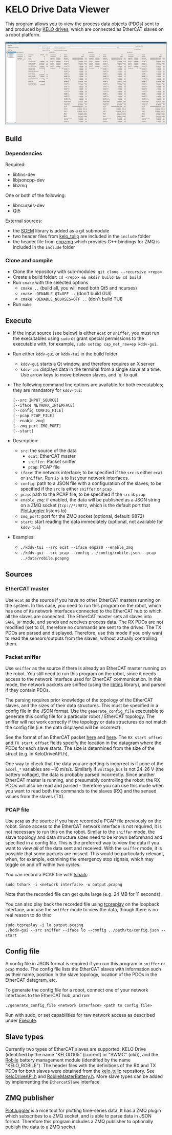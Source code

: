 # KELO Drive Data Viewer

This program allows you to view the process data objects (PDOs) sent to and produced by [KELO drives](https://www.kelo-robotics.com/technologies/#kelo-drives), which are connected as EtherCAT slaves on a robot platform.

![Sample image](docs/sample_gui.png)

## Build
### Dependencies
Required:

* libtins-dev
* libjsoncpp-dev
* libzmq

One or both of the following:

* libncurses-dev
* Qt5

External sources:
* the [SOEM](https://github.com/OpenEtherCATsociety/SOEM) library is added as a git submodule
* two header files from [kelo_tulip](https://github.com/kelo-robotics/kelo_tulip) are included in the `include` folder
* the header file from [cppzmq](https://github.com/zeromq/cppzmq) which provides C++ bindings for ZMQ is included in the `include` folder

### Clone and compile
* Clone the repository with sub-modules: `git clone --recursive <repo>`
* Create a build folder: `cd <repo> && mkdir build && cd build`
* Run `cmake` with the selected options
  * `cmake ..` (build all, you will need both Qt5 and ncurses)
  * `cmake -DENABLE_QT=OFF ..` (don't build GUI)
  * `cmake -DENABLE_NCURSES=OFF ..` (don't build TUI)
* Run `make`


## Execute
* If the input source (see below) is either `ecat` or `sniffer`, you must run the executables using `sudo` or grant special permissions to the executable with, for example, `sudo setcap cap_net_raw+ep kddv-gui`.
* Run either `kddv-gui` or `kddv-tui` in the build folder
    * `kddv-gui` starts a Qt window, and therefore requires an X server
    * `kddv-tui` displays data in the terminal from a single slave at a time. Use arrow keys to move between slaves, and 'q' to quit.
* The following command line options are available for both executables; they are mandatory for `kddv-tui`:
    ```
    [--src INPUT_SOURCE]
    [--iface NETWORK_INTERFACE]
    [--config CONFIG_FILE]
    [--pcap PCAP_FILE]
    [--enable_zmq]
    [--zmq_port ZMQ_PORT]
    [--start]
    ```
* Description:
    * `src`: the source of the data
      * `ecat`: EtherCAT master
      * `sniffer`: Packet sniffer
      * `pcap`: PCAP file
    * `iface`: the network interface; to be specified if the `src` is either `ecat` or `sniffer`. Run `ip a` to list your network interfaces.
    * `config`: path to a JSON file with a configuration of the slaves; to be specified if the `src` is either `sniffer` or `pcap`
    * `pcap`: path to the PCAP file; to be specified if the `src` is `pcap`
    * `enable_zmq`: if enabled, the data will be published as a JSON string on a ZMQ socket (`tcp://*:9872`, which is the default port that [PlotJuggler](https://github.com/facontidavide/PlotJuggler) listens to)
    * `zmq_port`: port for the ZMQ socket (optional, default: 9872)
    * `start`: start reading the data immediately (optional, not available for `kddv-tui`)

* Examples:
  * `./kddv-tui --src ecat --iface enp2s0 --enable_zmq`
  * `./kddv-gui --src pcap --config ../config/robile.json --pcap ../data/robile.pcapng`

## Sources
### EtherCAT master
Use `ecat` as the source if you have no other EtherCAT masters running on the system. In this case, you need to run this program on the robot, which has one of its network interfaces connected to the EtherCAT hub to which all the slaves are connected. The EtherCAT master sets all slaves into `SAFE_OP` mode, and sends and receives process data. The RX PDOs are not modified (set to 0), therefore no commands are sent to the drives. The TX PDOs are parsed and displayed. Therefore, use this mode if you only want to read the sensors/outputs from the slaves, without actually controlling them.

### Packet sniffer
Use `sniffer` as the source if there is already an EtherCAT master running on the robot. You still need to run this program on the robot, since it needs access to the network interface used for EtherCAT communication. In this mode, the network packets are sniffed (using the [libtins](http://libtins.github.io/) library), and parsed if they contain PDOs.


The parsing requires prior knowledge of the topology of the EtherCAT slaves, and the sizes of their data structures. This must be specified in a config file in the JSON format. Use the `generate_config_file` executable to generate this config file for a particular robot / EtherCAT topology. The sniffer will not work correctly if the topology or data structures do not match the config file (i.e. the data displayed will be incorrect).


See the format of an EtherCAT packet [here](https://www.ethercat.org/en/technology.html#1.2) and [here](https://infosys.beckhoff.com/english.php?content=../content/1033/tc3_io_intro/1257993099.html&id=). The `RX start offset` and `TX start offset` fields specify the location in the datagram where the PDOs for each slave starts. The size is determined from the size of the struct (e.g. in KeloDriveAPI.h).


One way to check that the data you are getting is incorrect is if none of the `accel_*` variables are ~10 m/s/s. Similarly if `voltage_bus` is not 24-26 V (the battery voltage), the data is probably parsed incorrectly. Since another EtherCAT master is running, and presumably controlling the robot, the RX PDOs will also be read and parsed - therefore you can use this mode when you want to read both the commands to the slaves (RX) and the sensed values from the slaves (TX).

### PCAP file
Use `pcap` as the source if you have recorded a PCAP file previously on the robot. Since access to the EtherCAT network interface is not required, it is not necessary to run this on the robot. Similar to the `sniffer` mode, the slave topology and data structure sizes need to be known beforehand and specified in a config file. This is the preferred way to view the data if you want to view *all* of the data sent and received. With the `sniffer` mode, it is possible that some packets are missed. This would be particularly relevant, when, for example, examining the emergency stop signals, which may toggle on and off within two cycles.


You can record a PCAP file with [tshark](https://tshark.dev/setup/install/):

```
sudo tshark -i <network interface> -w output.pcapng
```

Note that the recorded file can get quite large (e.g. 24 MB for 11 seconds).


You can also play back the recorded file using [tcpreplay](https://linux.die.net/man/1/tcpreplay) on the loopback interface, and use the `sniffer` mode to view the data, though there is no real reason to do this:

```
sudo tcpreplay -i lo output.pcapng
./kddv-gui --src sniffer --iface lo --config ../path/to/config.json --start
```

## Config file
A config file in JSON format is required if you run this program in `sniffer` or `pcap` mode. The config file lists the EtherCAT slaves with information such as their name, position in the slave topology, location of the PDOs in the EtherCAT datagram, etc.


To generate the config file for a robot, connect one of your network interfaces to the EtherCAT hub, and run:

```
./generate_config_file <network interface> <path to config file>
```


Run with sudo, or set capabilities for raw network access as described under [Execute](#execute).

## Slave types
Currently two types of EtherCAT slaves are supported: KELO Drive (identified by the name "KELOD105" (current) or "SWMC" (old)), and the [Robile](https://www.kelo-robotics.com/products/#rapid-prototyping) battery management module (identified by the name "KELO_ROBILE").
The header files with the definitions of the RX and TX PDOs for both slaves were obtained from the [kelo_tulip](https://github.com/kelo-robotics/kelo_tulip) repository. See [KeloDriveAPI.h](include/KeloDriveAPI.h) and [RobileMasterBattery.h](include/RobileMasterBattery.h).
More slave types can be added by implementing the `EthercatSlave` interface.

## ZMQ publisher
[PlotJuggler](https://github.com/facontidavide/PlotJuggler) is a nice tool for plotting time-series data. It has a ZMQ plugin which subscribes to a ZMQ socket, and is able to parse data in JSON format. Therefore this program includes a ZMQ publisher to optionally publish the data to a ZMQ socket.
